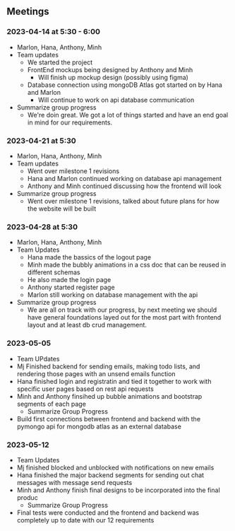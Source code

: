 ## Meetings


### 2023-04-14 at 5:30 - 6:00
- Marlon, Hana, Anthony, Minh
- Team updates
  - We started the project
  - FrontEnd mockups being designed by Anthony and Minh
    - Will finish up mockup design (possibly using figma)
  - Database connection using mongoDB Atlas got started on by Hana and Marlon
    - Will continue to work on api database communication
- Summarize group progress
  - We're doin great. We got a lot of things started and have an end goal in mind for our requirements.

### 2023-04-21 at 5:30
- Marlon, Hana, Anthony, Minh
- Team updates
  - Went over milestone 1 revisions
  - Hana and Marlon continued working on database api management
  - Anthony and Minh continued discussing how the frontend will look
- Summarize group progress
  - Went over milestone 1 revisions, talked about future plans for how the website will be built

### 2023-04-28 at 5:30
- Marlon, Hana, Anthony, Minh
- Team Updates
  -  Hana made the bassics of the logout page
  -  Minh made the bubbly animations in a css doc that can be reused in different schemas
  -  He also made the login page
  -  Anthony started register page
  -  Marlon still working on database management with the api
- Summarize group progress
  - We are all on track with our progress, by next meeting we should have general foundations layed out for the most part with frontend layout and at least db crud management.

### 2023-05-05
- Team UPdates
- Mj Finished backend for sending emails, making todo lists, and rendering those pages with an unsend emails function
- Hana finished login and registratin and tied it together to work with specific user pages based on rest api requests
- Minh and Anthony finsihed up bubble animations and bootstrap segments of each page
  - Summarize Group Progress
- Build first connections between frontend and backend with the pymongo api for mongodb atlas as an external database

### 2023-05-12
- Team Updates
- Mj finished blocked and unblocked with notifications on new emails
- Hana finished the major backend segments for sending out chat messages with message send requests
- Minh and Anthony finish final designs to be incorporated into the final produc
  - Summarize Group Progress
- Final tests were conducted and the frontend and backend was completely up to date with our 12 requirements